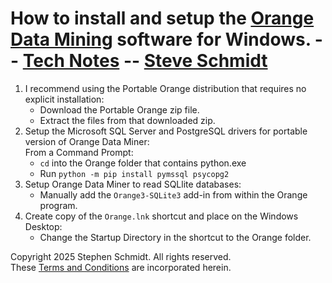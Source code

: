 
# How to install and setup the [Orange Data Mining](https://orangedatamining.com/) software for Windows. -- [Tech Notes](README.md) -- [Steve Schmidt](https://steve.czmyt.com)

1. I recommend using the Portable Orange distribution that requires no explicit installation:
    - Download the Portable Orange zip file.
    - Extract the files from that downloaded zip.
1. Setup the Microsoft SQL Server and PostgreSQL drivers for portable version of Orange Data Miner:
    <br />From a Command Prompt:
    - `cd` into the Orange folder that contains python.exe
    - Run `python -m pip install pymssql psycopg2`
1. Setup Orange Data Miner to read SQLlite databases:
    - Manually add the `Orange3-SQLite3` add-in from within the Orange program.
1. Create copy of the `Orange.lnk` shortcut and place on the Windows Desktop:
    - Change the Startup Directory in the shortcut to the Orange folder.

Copyright 2025 Stephen Schmidt.  All rights reserved.
<br />These [Terms and Conditions](https://github.com/czmyt/steve/blob/main/terms-and-conditions.md) are incorporated herein.
